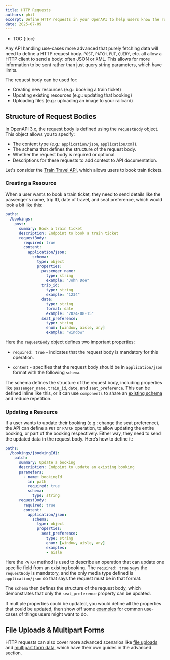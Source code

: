 ```yaml
---
title: HTTP Requests
authors: phil
excerpt: Define HTTP requests in your OpenAPI to help users know the rules on what to send and how.
date: 2025-07-09
---
```


- TOC
{:toc}

Any API handling use-cases more advanced that purely fetching data will need to define a HTTP request body. `POST`, `PATCH`, `PUT`, `QUERY`, etc. all allow a HTTP client to send a body: often JSON or XML. This allows for more information to be sent rather than just query string parameters, which have limits.

The request body can be used for:

- Creating new resources (e.g.: booking a train ticket)
- Updating existing resources (e.g.: updating that booking)
- Uploading files (e.g.: uploading an image to your railcard)

## Structure of Request Bodies

In OpenAPI 3.x, the request body is defined using the `requestBody` object. This object allows you to specify:

- The content type (e.g.: `application/json`, `application/xml`).
- The schema that defines the structure of the request body.
- Whether the request body is required or optional.
- Descriptions for these requests to add context to API documentation.

Let's consider the [Train Travel API](https://bump.sh/blog/modern-openapi-petstore-replacement), which allows users to book train tickets.

### Creating a Resource

When a user wants to book a train ticket, they need to send details like the passenger's name, trip ID, date of travel, and seat preference, which would look a bit like this:

```yaml
paths:
  /bookings:
    post:
      summary: Book a train ticket
      description: Endpoint to book a train ticket
      requestBody:
        required: true
        content:
          application/json:
            schema:
              type: object
              properties:
                passenger_name:
                  type: string
                  example: "John Doe"
                trip_id:
                  type: string
                  example: "1234"
                date:
                  type: string
                  format: date
                  example: "2024-08-15"
                seat_preference:
                  type: string
                  enum: [window, aisle, any]
                  example: "window"
```

Here the `requestBody` object defines two important properties:

- `required: true` - indicates that the request body is mandatory for this operation.

- `content` - specifies that the request body should be in `application/json` format with the following `schema`.

The schema defines the structure of the request body, including properties like `passenger_name`, `train_id`, `date`, and `seat_preference`. This can be defined inline like this, or it can use `components` to share an [existing schema](_guides/openapi/specification/v3.2/data-models/schema-and-data-types.md) and reduce repetition.

### Updating a Resource

If a user wants to update their booking (e.g.: change the seat preference), the API can define a `PUT` or `PATCH` operation, to allow updating the entire booking, or part of the booking respectively. Either way, they need to send the updated data in the request body. Here’s how to define it:

```yaml
paths:
  /bookings/{bookingId}:
    patch:
      summary: Update a booking
      description: Endpoint to update an existing booking
      parameters:
        - name: bookingId
          in: path
          required: true
          schema:
            type: string
      requestBody:
        required: true
        content:
          application/json:
            schema:
              type: object
              properties:
                seat_preference:
                  type: string
                  enum: [window, aisle, any]
                  examples:
                  - aisle
```

Here the `PATCH` method is used to describe an operation that can update one specific field from an existing booking. The `required: true` says the `requestBody` is mandatory, and the only media type defined is `application/json` so that says the request must be in that format.

The `schema` then defines the structure of the request body, which demonstrates that only the `seat_preference` property can be updated.

If multiple properties could be updated, you would define all the properties that could be updated, then show off some [examples](_guides/openapi/specification/v3.2/data-models/examples.md) for common use-cases of things users might want to do.

## File Uploads & Multipart Forms

HTTP requests can also cover more advanced scenarios like [file uploads](_guides/openapi/specification/v3.2/advanced/file-uploads.md) and [multipart form data](_guides/openapi/specification/v3.2/advanced/multipart-form-data.md), which have their own guides in the advanced section.
